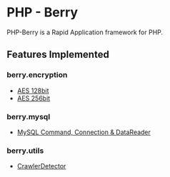 # PHP - Berry 
PHP-Berry is a Rapid Application framework for PHP. <br>


## Features Implemented

### berry.encryption
* [AES 128bit](https://github.com/SourceRabbit/php-berry/wiki/berry.encryption.AES128Encryption)
* [AES 256bit](https://github.com/SourceRabbit/php-berry/wiki/berry.encryption.AES256Encryption)

### berry.mysql
* [MySQL Command, Connection & DataReader](https://github.com/SourceRabbit/php-berry/wiki/berry.mysql) 

### berry.utils
* [CrawlerDetector](https://github.com/SourceRabbit/php-berry/wiki/berry.utils.CrawlerDetector)


